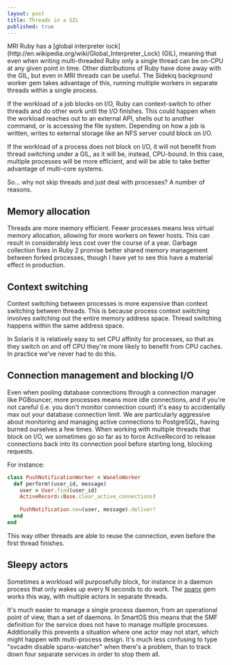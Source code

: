 ```yaml
---
layout: post
title: Threads in a GIL
published: true
---
```


<article>
MRI Ruby has a [global interpreter
lock](http://en.wikipedia.org/wiki/Global_Interpreter_Lock) (GIL),
meaning that even when writing multi-threaded Ruby only a single thread
can be on-CPU at any given point in time. Other distributions of Ruby
have done away with the GIL, but even in MRI threads can be useful. The
Sidekiq background worker gem takes advantage of this, running multiple
workers in separate threads within a single process.

If the workload of a job blocks on I/O, Ruby can context-switch to other 
threads and do other work until the I/O finishes. This could happen when 
the workload reaches out to an external API, shells out to another command, 
or is accessing the file system. Depending on how a job is written, writes 
to external storage like an NFS server could block on I/O.

If the workload of a process does not block on I/O, it will not benefit 
from thread switching under a GIL, as it will be, instead, CPU-bound. In 
this case, multiple processes will be more efficient, and will be able to 
take better advantage of multi-core systems.

So… why not skip threads and just deal with processes? A number of
reasons.
</article>

## Memory allocation
Threads are more memory efficient. Fewer processes means less virtual
memory allocation, allowing for more workers on fewer hosts. This can
result in considerably less cost over the course of a year. Garbage
collection fixes in Ruby 2 promise better shared memory management
between forked processes, though I have yet to see this have a material
effect in production.

## Context switching
Context switching between processes is more expensive than context
switching between threads. This is because process context switching
involves switching out the entire memory address space. Thread switching
happens within the same address space.

In Solaris it is relatively easy to set CPU affinity for processes, so
that as they switch on and off CPU they're more likely to benefit from
CPU caches. In practice we've never had to do this.

## Connection management and blocking I/O
Even when pooling database connections through a connection manager like
PGBouncer, more processes means more idle connections, and if you're not
careful (i.e. you don't monitor connection count) it's easy to
accidentally max out your database connection limit. We are particularly
aggressive about monitoring and managing active connections to
PostgreSQL, having burned ourselves a few times. When working with
multiple threads that block on I/O, we sometimes go so far as to force
ActiveRecord to release connections back into its connection pool before
starting long, blocking requests.

For instance:

```ruby
class PushNotificationWorker < WaneloWorker
  def perform!(user_id, message)
    user = User.find(user_id)
    ActiveRecord::Base.clear_active_connections!
    
    PushNotification.new(user, message).deliver!
  end
end
```

This way other threads are able to reuse the connection, even before the
first thread finishes.

## Sleepy actors
Sometimes a workload will purposefully block, for instance in a daemon
process that only wakes up every N seconds to do work. The 
[spanx](https://github.com/wanelo/spanx) gem works this way, with multiple
actors in separate threads. 

It's much easier to manage a single process daemon, from an operational point of
view, than a set of daemons. In SmartOS this means that the SMF definition for
the service does not have to manage multiple processes. Additionally this
prevents a situation where one actor may not start, which might happen with
multi-process design. It's much less confusing to type "svcadm disable
spanx-watcher" when there's a problem, than to track down four separate services
in order to stop them all.


